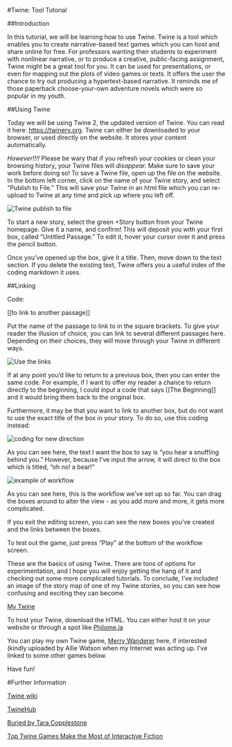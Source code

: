 #Twine: Tool Tutorial
 
##Introduction 

In this tutorial, we will be learning how to use Twine. Twine is a tool which enables you to create narrative-based text games which you can host and share online for free. For professors wanting their students to experiment with nonlinear narrative, or to produce a creative, public-facing assignment, Twine might be a great tool for you. It can be used for presentations, or even for mapping out the plots of video games or texts. It offers the user the chance to try out producing a hypertext-based narrative. It reminds me of those paperback choose-your-own adventure novels which were so popular in my youth. 

##Using Twine 

Today we will be using Twine 2, the updated version of Twine. You can read it here: https://twinery.org. Twine can either be downloaded to your browser, or used directly on the website. It stores your content automatically. 

*However!!!!* Please be wary that if you refresh your cookies or clean your browsing history, your Twine files will *disappear.* Make sure to save your work before doing so! To save a Twine file, open up the file on the website. In the bottom left corner, click on the name of your Twine story, and select “Publish to File.” This will save your Twine in an html file which you can re-upload to Twine at any time and pick up where you left off. 

![Twine publish to file](   )

To start a new story, select the green +Story button from your Twine homepage. Give it a name, and confirm! This will deposit you with your first box, called “Untitled Passage.” To edit it, hover your cursor over it and press the pencil button. 

Once you’ve opened up the box, give it a title. Then, move down to the text section. If you delete the existing text, Twine offers you a useful index of the coding markdown it uses. 

##Linking 

Code:  

[[to link to another passage]] 

Put the name of the passage to link to in the square brackets. To give your reader the illusion of choice, you can link to several different passages here. Depending on their choices, they will move through your Twine in different ways. 

![Use the links](   )

If at any point you’d like to return to a previous box, then you can enter the same code. For example, if I want to offer my reader a chance to return directly to the beginning, I could input a code that says [[The Beginning]] and it would bring them back to the original box. 

Furthermore, it may be that you want to link to another box, but do not want to use the exact title of the box in your story. To do so, use this coding instead: 

![coding for new direction](   )

As you can see here, the text I want the box to say is “you hear a snuffling behind you.” However, because I’ve input the arrow, it will direct to the box which is titled, “oh no! a bear!”

![example of workflow](   )

As you can see here, this is the workflow we’ve set up so far. You can drag the boxes around to alter the view - as you add more and more, it gets more complicated. 

If you exit the editing screen, you can see the new boxes you’ve created and the links between the boxes. 

To test out the game, just press “Play” at the bottom of the workflow screen. 

These are the basics of using Twine. There are tons of options for experimentation, and I hope you will enjoy getting the hang of it and checking out some more complicated tutorials. To conclude, I’ve included an image of the story map of one of my Twine stories, so you can see how confusing and exciting they can become. 

[My Twine](   )

To host your Twine, download the HTML. You can either host it on your website or through a spot like [Philome.la](http://philome.la) 

You can play my own Twine game, [Merry Wanderer](http://philome.la/allieisanant/merry-wanderer) here, if interested (kindly uploaded by Allie Watson when my Internet was acting up. I’ve linked to some other games below. 

Have fun! 

#Further Information 

[Twine wiki](http://twinery.org/wiki/start)

[TwineHub](http://twinehub.weebly.com)

[Buried by Tara Copplestone](http://taracopplestone.co.uk/buried.html)

[Top Twine Games Make the Most of Interactive Fiction](http://gamerant.com/top-twine-games-interactive-fiction/)

